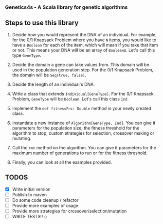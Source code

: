 ### Genetics4s - A Scala library for genetic algorithms

## Steps to use this library

1. Decide how you would represent the DNA of an individual. For example, for the 0/1 Knapsack Problem where you have `N` items,
you would like to have a `Boolean` for each of the item, which will mean if you take that item or not. This means your DNA
will be an array of `Boolean`s. Let's call this type `GeneType`.

2. Decide the domain a gene can take values from. This domain will be used in the population generation step. For the 0/1
Knapsack Problem, the domain will be `Seq(true, false)`.

3. Decide the length of an individual's DNA.

4. Write a class that extends `Individual[GeneType]`. For the 0/1 Knapsack Problem, `GeneType` will be `Boolean`. Let's call
this class `Ind`.

5. Implement the `def fitnessFnc: Double` method in your newly created class.

6. Instantiate a new instance of `Algorithm[GeneType, Ind]`. You can give it parameters for the population size, the fitness
threshold for the algorithm to stop, custom strategies for selection, crossover making or mutating.

7. Call the `run` method on the algorithm. You can give it parameters for the maximum number of generations to run 
or for the fitness threshold.

8. Finally, you can look at all the examples provided.

## TODOS
- [x] Write initial version
- [ ] Publish to maven
- [ ] Do some code cleanup / refactor
- [ ] Provide more examples of usage
- [ ] Provide more strategies for crossover/selection/mutation
- [ ] WRITE TESTS!! :)